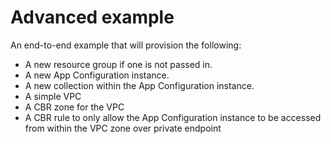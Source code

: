 # Advanced example

<!-- There is a pre-commit hook that will take the title of each example add include it in the repos main README.md  -->
<!-- Add text below should describe exactly what resources are provisioned / configured by the example  -->

An end-to-end example that will provision the following:

- A new resource group if one is not passed in.
- A new App Configuration instance.
- A new collection within the App Configuration instance.
- A simple VPC
- A CBR zone for the VPC
- A CBR rule to only allow the App Configuration instance to be accessed from within the VPC zone over private endpoint

